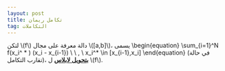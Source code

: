 ```yaml
---
layout: post
title: تكامل ريمان
tag: التكاملات
---
```



لتكن \\(f\\) دالة معرفة على مجال \\([a,b]\\)، يسمى
\begin{equation}
\sum_{i=1}^N f(x_i^ * ) (x_i - x_{i-1}) \ \ , \ x_i^* \in [x_{i-1},x_i]
\end{equation}
 (في حالة تقارب التكامل)، 
**<u>بتحويل لابلاس</u>**  ل \\(f\\).


<div class="sage">
  <script type="text/x-python">
f(x) = sqrt(x) ### The function.
a = 1 ### The lower bound.
b = 9 ### The upper bound.
n = 4 ### The number of rectangles.
t = 1 ### 0 for a left Riemann sum, 1 for a right one, 0.5 for a middle one.
###############################################################################################
I = integral(f(x), x, a, b).n()
delta = (b-a)/n; tdelta = t*delta; xk = a; L = []; S = 0
for k in range(n):
    L = L + [(xk, 0)]
    y = f(xk+tdelta)
    S = S + y
    L = L + [(xk,y)]
    xk = xk + delta
    L = L + [(xk, y)]
S = delta*S.n()
pretty_print('Integral = %s'%I)
pretty_print('Riemann Sum = %s'%S)
L = L + [(xk,0)]
G = plot(f(x), (x, a-(b-a)/20, b+(b-a)/20), color = 'red', thickness = 1)
G = G + plot(f(x), (x, a-1, b-1), color = 'red', thickness = 1, fill = true, fillcolor = 'grey')
G = G + polygon(L, edgecolor = 'black', rgbcolor = (t,t^2,1-t))
G.show(aspect_ratio = 'automatic')
  </script>
</div>





<div class="sage">
  <script type="text/x-python">

var('x')
@interact
def midpoint(n = slider(1,100,1,4), f = input_box(default = "sqrt(x)", type = str), start = input_box(default = "1", type = str), end = input_box(default = "9", type = str)):
    a = N(start)
    b = N(end)
    func = sage_eval(f, locals={'x':x})
    dx = (b-a)/n
    midxs = [q*dx + a for q in range(n)]
    midys = [func(x=x_val) for x_val in midxs]
    rects = Graphics()
    for q in range(n):
        xm = midxs[q]
        ym = midys[q]
        rects = rects + line([[xm,0],[xm,ym],[xm+dx,ym],[xm+dx,0]], rgbcolor = (1,0,0)) + point((xm,ym), rgbcolor = (1,0,0))
    min_y = min(0, find_local_minimum(func,a,b)[0])
    max_y = max(0, find_local_maximum(func,a,b)[0])
    pretty_print(html('<h3>Numerical integrals with the midpoint rule</h3>'))
    pretty_print(html(r'$\int_{a}^{b}{f(x) dx} {\approx} \sum_i{f(x_i) \Delta x}$'))
    print("\n\nSage numerical answer: " + str(integral_numerical(func,a,b,max_points = 200)[0]))
    print("Midpoint estimated answer: " + str(RDF(dx*sum([midys[q] for q in range(n)]))))
    show(plot(func,a,b) + rects, xmin = a, xmax = b, ymin = min_y, ymax = max_y)

 </script>
</div>
